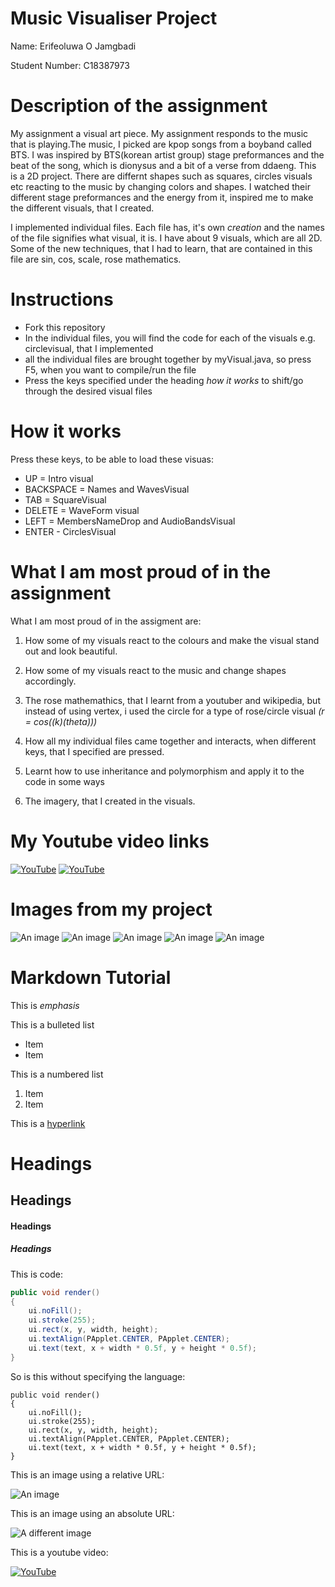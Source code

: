 # Music Visualiser Project

Name: Erifeoluwa O Jamgbadi

Student Number:  C18387973

# Description of the assignment
My assignment a visual art piece. My assignment responds to the music that is playing.The music, I picked are kpop songs from a boyband called BTS. I was inspired by BTS(korean artist group) stage preformances and the beat of the song, which is dionysus and a bit of a verse from ddaeng. This is a 2D project.  There are differnt shapes such as squares, circles visuals etc reacting to the music by changing colors and shapes. I watched their different stage preformances and the energy from it, inspired me to make the different visuals, that I created.

I implemented individual files. Each file has, it's own *creation* and the names of the file signifies what visual, it is. I have about 9 visuals, which are all 2D. Some of the new techniques, that I had to learn, that are contained in this file are sin, cos, scale, rose mathematics.

# Instructions
- Fork this repository 
- In the individual files, you will find the code for each of the visuals e.g. circlevisual, that I implemented 
- all the individual files are brought together by myVisual.java, so press F5, when you want to compile/run the file
- Press the keys specified under the heading *how it works* to shift/go through the desired visual files

# How it works
Press these keys,  to be able to load these visuas:
- UP = Intro visual
- BACKSPACE = Names and WavesVisual 
- TAB = SquareVisual
- DELETE = WaveForm visual
- LEFT = MembersNameDrop and AudioBandsVisual
- ENTER - CirclesVisual

# What I am most proud of in the assignment
What I am most proud of in the assigment are:
1. How some of my visuals react to the colours and make the visual stand out and look beautiful.

1. How some of my visuals react to the music and change shapes accordingly.

1. The rose mathemathics, that I learnt from a youtuber and wikipedia, but instead of using vertex, i used the circle for a type of rose/circle visual *(r = cos((k)(theta)))*

1. How all my individual files came together and interacts, when different keys, that I specified are pressed.

1. Learnt how to use inheritance and polymorphism and apply it to the code in some ways

1. The imagery, that I created in the visuals.


# My Youtube video links
[![YouTube](http://img.youtube.com/vi/J2kHSSFA4NU/0.jpg)](https://youtu.be/OoKRbQnLbT4)
[![YouTube](http://img.youtube.com/vi/J2kHSSFA4NU/0.jpg)](https://youtu.be/WUqwepm9zbQ)

# Images from my project

![An image](images/p8.png)
![An image](images/p8.png)
![An image](images/p8.png)
![An image](images/p8.png)
![An image](images/p8.png)



# Markdown Tutorial

This is *emphasis*

This is a bulleted list

- Item
- Item

This is a numbered list

1. Item
1. Item

This is a [hyperlink](http://bryanduggan.org)

# Headings
## Headings
#### Headings
##### Headings

This is code:

```Java
public void render()
{
	ui.noFill();
	ui.stroke(255);
	ui.rect(x, y, width, height);
	ui.textAlign(PApplet.CENTER, PApplet.CENTER);
	ui.text(text, x + width * 0.5f, y + height * 0.5f);
}
```

So is this without specifying the language:

```
public void render()
{
	ui.noFill();
	ui.stroke(255);
	ui.rect(x, y, width, height);
	ui.textAlign(PApplet.CENTER, PApplet.CENTER);
	ui.text(text, x + width * 0.5f, y + height * 0.5f);
}
```

This is an image using a relative URL:

![An image](images/p8.png)

This is an image using an absolute URL:

![A different image](https://bryanduggandotorg.files.wordpress.com/2019/02/infinite-forms-00045.png?w=595&h=&zoom=2)

This is a youtube video:

[![YouTube](http://img.youtube.com/vi/J2kHSSFA4NU/0.jpg)](https://www.youtube.com/watch?v=J2kHSSFA4NU)



